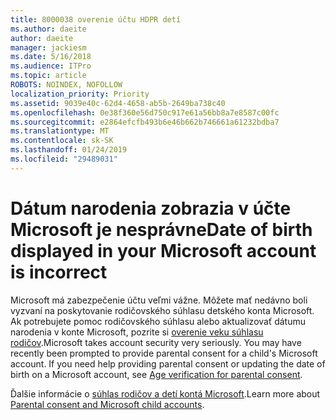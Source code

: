 ```yaml
---
title: 8000038 overenie účtu HDPR detí
ms.author: daeite
author: daeite
manager: jackiesm
ms.date: 5/16/2018
ms.audience: ITPro
ms.topic: article
ROBOTS: NOINDEX, NOFOLLOW
localization_priority: Priority
ms.assetid: 9039e40c-62d4-4658-ab5b-2649ba738c40
ms.openlocfilehash: 0e38f360e56d750c917e61a56bb8a7e8587c00fc
ms.sourcegitcommit: e2864efcfb493b6e46b662b746661a61232bdba7
ms.translationtype: MT
ms.contentlocale: sk-SK
ms.lasthandoff: 01/24/2019
ms.locfileid: "29489031"
---
```

# <a name="date-of-birth-displayed-in-your-microsoft-account-is-incorrect"></a><span data-ttu-id="0079b-102">Dátum narodenia zobrazia v účte Microsoft je nesprávne</span><span class="sxs-lookup"><span data-stu-id="0079b-102">Date of birth displayed in your Microsoft account is incorrect</span></span>

<span data-ttu-id="0079b-p101">Microsoft má zabezpečenie účtu veľmi vážne. Môžete mať nedávno boli vyzvaní na poskytovanie rodičovského súhlasu detského konta Microsoft. Ak potrebujete pomoc rodičovského súhlasu alebo aktualizovať dátumu narodenia v konte Microsoft, pozrite si [overenie veku súhlasu rodičov](https://go.microsoft.com/fwlink/p/?linkid=874364).</span><span class="sxs-lookup"><span data-stu-id="0079b-p101">Microsoft takes account security very seriously. You may have recently been prompted to provide parental consent for a child's Microsoft account. If you need help providing parental consent or updating the date of birth on a Microsoft account, see [Age verification for parental consent](https://go.microsoft.com/fwlink/p/?linkid=874364).</span></span>
  
<span data-ttu-id="0079b-106">Ďalšie informácie o [súhlas rodičov a detí kontá Microsoft](https://go.microsoft.com/fwlink/p/?linkid=874365).</span><span class="sxs-lookup"><span data-stu-id="0079b-106">Learn more about [Parental consent and Microsoft child accounts](https://go.microsoft.com/fwlink/p/?linkid=874365).</span></span>
  

